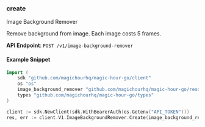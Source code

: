 
### create <a name="create"></a>
Image Background Remover

Remove background from image. Each image costs 5 frames.

**API Endpoint**: `POST /v1/image-background-remover`

#### Example Snippet

```go
import (
	sdk "github.com/magichourhq/magic-hour-go/client"
	os "os"
	image_background_remover "github.com/magichourhq/magic-hour-go/resources/v1/image_background_remover"
	types "github.com/magichourhq/magic-hour-go/types"
)

client := sdk.NewClient(sdk.WithBearerAuth(os.Getenv("API_TOKEN")))
res, err := client.V1.ImageBackgroundRemover.Create(image_background_remover.CreateRequest { Assets: types.PostV1ImageBackgroundRemoverBodyAssets { ImageFilePath: "image/id/1234.png" } })
```

